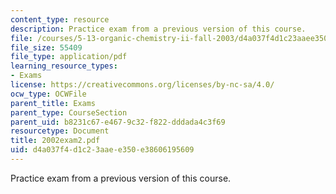 ```yaml
---
content_type: resource
description: Practice exam from a previous version of this course.
file: /courses/5-13-organic-chemistry-ii-fall-2003/d4a037f4d1c23aaee350e38606195609_2002exam2.pdf
file_size: 55409
file_type: application/pdf
learning_resource_types:
- Exams
license: https://creativecommons.org/licenses/by-nc-sa/4.0/
ocw_type: OCWFile
parent_title: Exams
parent_type: CourseSection
parent_uid: b8231c67-e467-9c32-f822-dddada4c3f69
resourcetype: Document
title: 2002exam2.pdf
uid: d4a037f4-d1c2-3aae-e350-e38606195609
---
```

Practice exam from a previous version of this course.